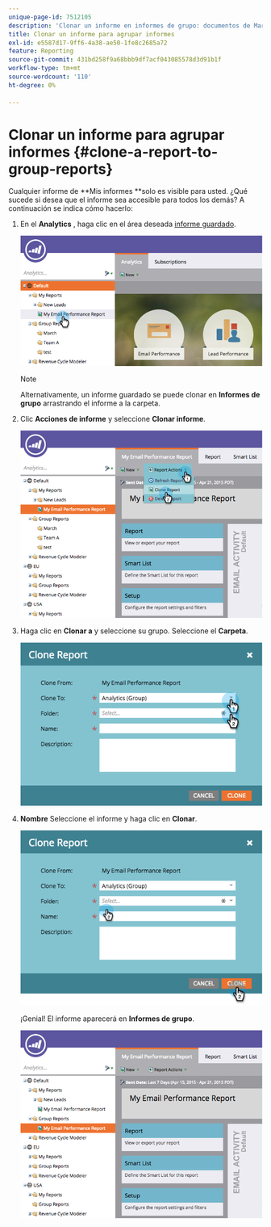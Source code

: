 ```yaml
---
unique-page-id: 7512105
description: 'Clonar un informe en informes de grupo: documentos de Marketo, documentación del producto'
title: Clonar un informe para agrupar informes
exl-id: e5587d17-9ff6-4a38-ae50-1fe8c2685a72
feature: Reporting
source-git-commit: 431bd258f9a68bbb9df7acf043085578d3d91b1f
workflow-type: tm+mt
source-wordcount: '110'
ht-degree: 0%

---
```


# Clonar un informe para agrupar informes {#clone-a-report-to-group-reports}

Cualquier informe de **Mis informes **solo es visible para usted. ¿Qué sucede si desea que el informe sea accesible para todos los demás? A continuación se indica cómo hacerlo:

1. En el **Analytics** , haga clic en el área deseada [informe guardado](/help/marketo/product-docs/reporting/basic-reporting/creating-reports/save-a-report.md).

   ![](assets/image2015-4-21-11-3a25-3a54.png)

   >[!NOTE]
   >
   >Alternativamente, un informe guardado se puede clonar en **Informes de grupo** arrastrando el informe a la carpeta.

1. Clic **Acciones de informe** y seleccione **Clonar informe**.

   ![](assets/image2015-4-21-11-3a29-3a32.png)

1. Haga clic en **Clonar a** y seleccione su grupo. Seleccione el **Carpeta**.

   ![](assets/image2015-4-21-11-3a32-3a0.png)

1. **Nombre** Seleccione el informe y haga clic en **Clonar**.

   ![](assets/image2015-4-21-11-3a33-3a11.png)

   ¡Genial! El informe aparecerá en **Informes de grupo**.

   ![](assets/image2015-4-21-11-3a37-3a25.png)

